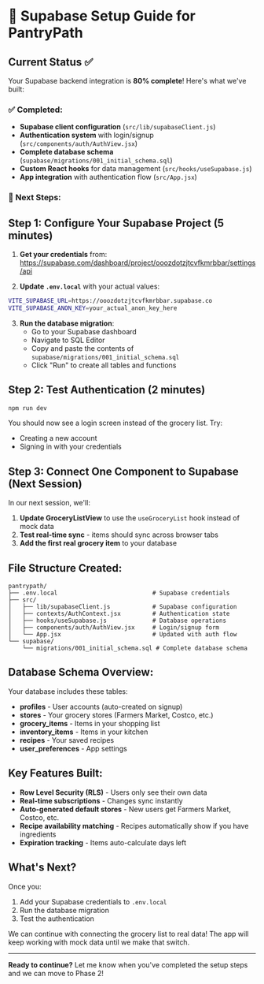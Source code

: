 # 🚀 Supabase Setup Guide for PantryPath

## Current Status ✅

Your Supabase backend integration is **80% complete**! Here's what we've built:

### ✅ Completed:
- **Supabase client configuration** (`src/lib/supabaseClient.js`)
- **Authentication system** with login/signup (`src/components/auth/AuthView.jsx`)
- **Complete database schema** (`supabase/migrations/001_initial_schema.sql`)
- **Custom React hooks** for data management (`src/hooks/useSupabase.js`)
- **App integration** with authentication flow (`src/App.jsx`)

### 🔄 Next Steps:

## Step 1: Configure Your Supabase Project (5 minutes)

1. **Get your credentials** from: https://supabase.com/dashboard/project/ooozdotzjtcvfkmrbbar/settings/api

2. **Update `.env.local`** with your actual values:
```bash
VITE_SUPABASE_URL=https://ooozdotzjtcvfkmrbbar.supabase.co
VITE_SUPABASE_ANON_KEY=your_actual_anon_key_here
```

3. **Run the database migration**:
   - Go to your Supabase dashboard
   - Navigate to SQL Editor
   - Copy and paste the contents of `supabase/migrations/001_initial_schema.sql`
   - Click "Run" to create all tables and functions

## Step 2: Test Authentication (2 minutes)

```bash
npm run dev
```

You should now see a login screen instead of the grocery list. Try:
- Creating a new account
- Signing in with your credentials

## Step 3: Connect One Component to Supabase (Next Session)

In our next session, we'll:

1. **Update GroceryListView** to use the `useGroceryList` hook instead of mock data
2. **Test real-time sync** - items should sync across browser tabs
3. **Add the first real grocery item** to your database

## File Structure Created:

```
pantrypath/
├── .env.local                           # Supabase credentials
├── src/
│   ├── lib/supabaseClient.js            # Supabase configuration
│   ├── contexts/AuthContext.jsx         # Authentication state
│   ├── hooks/useSupabase.js             # Database operations
│   ├── components/auth/AuthView.jsx     # Login/signup form
│   └── App.jsx                          # Updated with auth flow
└── supabase/
    └── migrations/001_initial_schema.sql # Complete database schema
```

## Database Schema Overview:

Your database includes these tables:
- **profiles** - User accounts (auto-created on signup)
- **stores** - Your grocery stores (Farmers Market, Costco, etc.)
- **grocery_items** - Items in your shopping list
- **inventory_items** - Items in your kitchen
- **recipes** - Your saved recipes
- **user_preferences** - App settings

## Key Features Built:

- **Row Level Security (RLS)** - Users only see their own data
- **Real-time subscriptions** - Changes sync instantly
- **Auto-generated default stores** - New users get Farmers Market, Costco, etc.
- **Recipe availability matching** - Recipes automatically show if you have ingredients
- **Expiration tracking** - Items auto-calculate days left

## What's Next?

Once you:
1. Add your Supabase credentials to `.env.local`
2. Run the database migration
3. Test the authentication

We can continue with connecting the grocery list to real data! The app will keep working with mock data until we make that switch.

---

**Ready to continue?** Let me know when you've completed the setup steps and we can move to Phase 2!